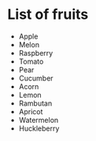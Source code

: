 # List of fruits

* Apple
* Melon
* Raspberry
* Tomato
* Pear
* Cucumber
* Acorn
* Lemon
* Rambutan
* Apricot
* Watermelon
* Huckleberry


